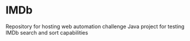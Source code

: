 # IMDb
Repository for hosting web automation challenge
Java project  for testing IMDb search and sort capabilities

